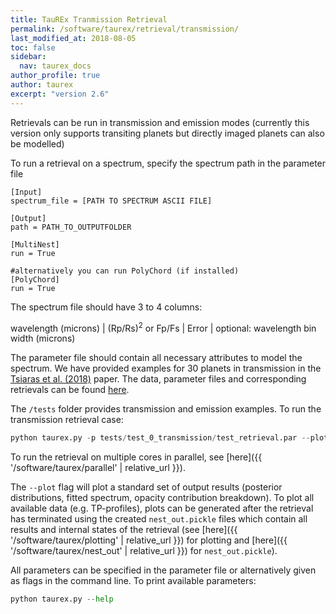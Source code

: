 ```yaml
---
title: TauREx Tranmission Retrieval
permalink: /software/taurex/retrieval/transmission/
last_modified_at: 2018-08-05
toc: false
sidebar:
  nav: taurex_docs
author_profile: true
author: taurex
excerpt: "version 2.6"
---
```



Retrievals can be run in transmission and emission modes (currently this version only supports transiting planets but directly imaged planets can also be modelled)

To run a retrieval on a spectrum, specify the spectrum path in the parameter file

```
[Input]
spectrum_file = [PATH TO SPECTRUM ASCII FILE]

[Output]
path = PATH_TO_OUTPUTFOLDER

[MultiNest]
run = True

#alternatively you can run PolyChord (if installed)
[PolyChord]
run = True
```

The spectrum file should have 3 to 4 columns:

wavelength (microns) | (Rp/Rs)<sup>2</sup> or Fp/Fs | Error | optional: wavelength bin width (microns)


The parameter file should contain all necessary attributes to model the spectrum. We have provided examples for 30 planets in transmission in the [Tsiaras et al. (2018)](http://iopscience.iop.org/article/10.3847/1538-3881/aaaf75) paper.
The data, parameter files and corresponding retrievals can be found [here](http://bit.ly/HSTDATA).

The `/tests` folder provides transmission and emission examples. To run the transmission retrieval case:

```python
python taurex.py -p tests/test_0_transmission/test_retrieval.par --plot
```

To run the retrieval on multiple cores in parallel, see [here]({{ '/software/taurex/parallel' | relative_url }}).

The `--plot` flag will plot a standard set of output results (posterior distributions, fitted spectrum, opacity contribution breakdown). To plot all available data (e.g. TP-profiles), plots can be
generated after the retrieval has terminated using the created `nest_out.pickle` files which contain all results and internal states of the retrieval (see [here]({{ '/software/taurex/plotting' | relative_url }}) for plotting and [here]({{ '/software/taurex/nest_out' | relative_url }}) for `nest_out.pickle`).

All parameters can be specified in the parameter file or alternatively given as flags in the command line. To print available parameters:

```python
python taurex.py --help
```
